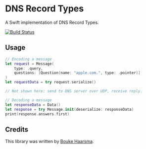 DNS Record Types
================

A Swift implementation of DNS Record Types.

[![Build Status](https://travis-ci.org/mcfedr/DNS.svg?branch=master)](https://travis-ci.org/mcfedr/DNS)

## Usage

```swift
// Encoding a message
let request = Message(
    type: .query,
    questions: [Question(name: "apple.com.", type: .pointer)]
)
let requestData = try request.serialize()

// Not shown here: send to DNS server over UDP, receive reply.

// Decoding a message
let responseData = Data()
let response = try Message.init(deserialize: responseData)
print(response.answers.first)
```

## Credits

This library was written by [Bouke Haarsma](https://twitter.com/BoukeHaarsma).
